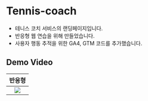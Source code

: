 # Tennis-coach
* 테니스 코치 서비스의 랜딩페이지입니다.
* 반응형 웹 연습을 위해 만들었습니다.
* 사용자 행동 추적을 위한 GA4, GTM 코드를 추가했습니다.  
## Demo Video
|반응형|
|:---:|
|![](https://velog.velcdn.com/images/on002way/post/503cae10-545d-497e-adaf-a374259e368a/image.gif)|
